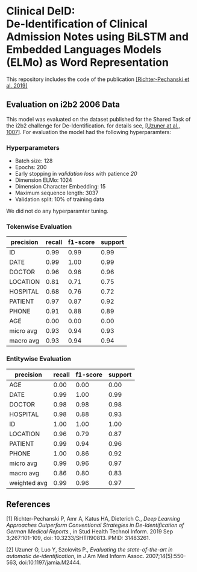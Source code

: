 # Clinical DeID:<br> De-Identification of Clinical Admission Notes using BiLSTM and Embedded Languages Models (ELMo) as Word Representation

This repository includes the code of the publication [[Richter-Pechanski et al. 2019]](#1)

## Evaluation on i2b2 2006 Data
This model was evaluated on the dataset published for the Shared Task of the i2b2 challenge for De-Identification. for details see, [[Uzuner at al., 1007]](#2).
For evaluation the model had the following hyperparamters:<br>

### Hyperparameters
* Batch size: 128
* Epochs: 200
* Early stopping in *validation loss* with patience *20*
* Dimension ELMo: 1024
* Dimension Character Embedding: 15
* Maximum sequence length: 3037
* Validation split: 10% of training data

We did not do any hyperparamter tuning.

### Tokenwise Evaluation

|precision  |  recall|  f1-score |  support|
|--|--|--|--|
|       ID     |  0.99  |    0.99  |    0.99  |     755
|     DATE     |  0.99  |    1.00  |    0.99  |    1924
|   DOCTOR     |  0.96  |    0.96  |    0.96  |    1061
| LOCATION     |  0.81  |    0.71  |    0.75  |     119
| HOSPITAL     |  0.68  |    0.76  |    0.72  |     673
|  PATIENT     |  0.97  |    0.87  |    0.92  |     244
|    PHONE     |  0.91  |    0.88  |    0.89  |      58
|      AGE     |  0.00  |    0.00  |    0.00  |       3
|micro avg     |  0.93  |    0.94  |    0.93  |    4837
|macro avg     |  0.93  |    0.94  |    0.94  |    4837

### Entitywise Evaluation

|              precision |   recall  |f1-score  | support|
|--|--|--|--|
|         AGE|       0.00     | 0.00   |   0.00  |       3|
|        DATE|       0.99     | 1.00   |   0.99  |    2153|
|      DOCTOR|       0.98     | 0.98   |   0.98  |    2297|
|    HOSPITAL|       0.98     | 0.88   |   0.93  |    1598|
|          ID|       1.00     | 1.00   |   1.00  |    1194|
|    LOCATION|       0.96     | 0.79   |   0.87  |     240|
|     PATIENT|       0.99     | 0.94   |   0.96  |     510|
|       PHONE|       1.00     | 0.86   |   0.92  |      85|
|   micro avg|       0.99     | 0.96   |   0.97  |    8080|
|   macro avg|       0.86     | 0.80   |   0.83  |    8080|
|weighted avg|       0.99     | 0.96   |   0.97  |    8080|


## References
<a id="1">[1]</a> 
Richter-Pechanski P, Amr A, Katus HA, Dieterich C.,
*Deep Learning Approaches Outperform Conventional Strategies in De-Identification of German Medical Reports.*, in
Stud Health Technol Inform. 2019 Sep 3;267:101-109,
doi: 10.3233/SHTI190813. PMID: 31483261.

<a id="2">[2]</a> 
Uzuner O, Luo Y, Szolovits P.,
*Evaluating the state-of-the-art in automatic de-identification*, in
J Am Med Inform Assoc. 2007;14(5):550-563,
doi:10.1197/jamia.M2444.

